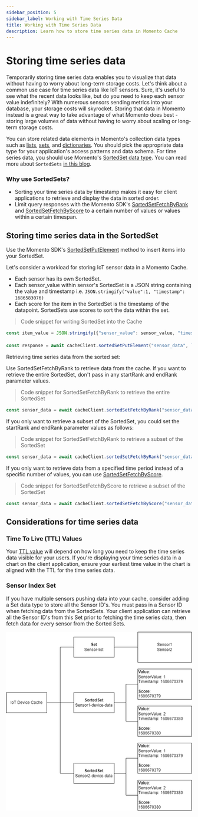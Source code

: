 ```yaml
---
sidebar_position: 5
sidebar_label: Working with Time Series Data
title: Working with Time Series Data
description: Learn how to store time series data in Momento Cache
---
```


# Storing time series data

Temporarily storing time series data enables you to visualize that data without having to worry about long-term storage costs. Let's think about a common use case for time series data like IoT sensors. Sure, it's useful to see what the recent data looks like, but do you need to keep each sensor value indefinitely? With numerous sensors sending metrics into your database, your storage costs will skyrocket. Storing that data in Momento instead is a great way to take advantage of what Momento does best - storing large volumes of data without having to worry about scaling or long-term storage costs.

You can store related data elements in Momento's collection data types such as [lists](./../api-reference/list-collections.md), [sets](./../api-reference/set-collections.md), and [dictionaries](./../api-reference/dictionary-collections.md). You should pick the appropriate data type for your application's access patterns and data schema. For time series data, you should use Momento's [SortedSet data type](./../api-reference/sorted-set-collections.md). You can read more about `SortedSets` [in this blog](https://www.gomomento.com/blog/were-back-with-another-collection-data-type-sorted-sets).

### Why use SortedSets?

- Sorting your time series data by timestamp makes it easy for client applications to retrieve and display the data in sorted order.
- Limit query responses with the Momento SDK's [SortedSetFetchByRank](./../api-reference/sorted-set-collections.md#sortedsetfetchbyrank) and [SortedSetFetchByScore](./../api-reference/sorted-set-collections.md#sortedsetfetchbyscore) to a certain number of values or values within a certain timespan.

## Storing time series data in the SortedSet
Use the Momento SDK's [SortedSetPutElement](./../api-reference/sorted-set-collections.md#sortedsetputelement) method to insert items into your SortedSet.

Let's consider a workload for storing IoT sensor data in a Momento Cache.

- Each sensor has its own SortedSet.
- Each sensor_value within sensor's SortedSet is a JSON string containing the value and timestamp
i.e. `JSON.stringify("value":1, "timestamp": 1686583076)`
- Each score for the item in the SortedSet is the timestamp of the datapoint. SortedSets use scores to sort the data within the set.

>Code snippet for writing SortedSet into the Cache

```javascript
const item_value = JSON.stringify({"sensor_value": sensor_value, "timestamp": timestamp})

const response = await cacheClient.sortedSetPutElement("sensor_data", `${sensor_id}-sensor-data`, item_value, timestamp)
```

Retrieving time series data from the sorted set:

Use SortedSetFetchByRank to retrieve data from the cache. If you want to retrieve the entire SortedSet, don't pass in any startRank and endRank parameter values.

>Code snippet for SortedSetFetchByRank to retrieve the entire SortedSet

```javascript
const sensor_data = await cacheClient.sortedSetFetchByRank("sensor_data", `${sensor_id}-sensor-data`)
```

If you only want to retrieve a subset of the SortedSet, you could set the startRank and endRank parameter values as follows:

>Code snippet for SortedSetFetchByRank to retrieve a subset of the SortedSet

```javascript
const sensor_data = await cacheClient.sortedSetFetchByRank("sensor_data", `${sensor_id}-sensor-data`, 0, 10)
```

If you only want to retrieve data from a specified time period instead of a specific number of values, you can use [SortedSetFetchByScore](./../api-reference/sorted-set-collections.md#sortedsetfetchbyscore). 

>Code snippet for SortedSetFetchByScore to retrieve a subset of the SortedSet

```javascript
const sensor_data = await cacheClient.sortedSetFetchByScore("sensor_data", `${sensor_id}-sensor-data`, 1686511076, 1686597476)
```

## Considerations for time series data

### Time To Live (TTL) Values

Your [TTL value](./../../learn/how-it-works/expire-data-with-ttl) will depend on how long you need to keep the time series data visible for your users. If you're displaying your time series data in a chart on the client application, ensure your earliest time value in the chart is aligned with the TTL for the time series data.

### Sensor Index Set

If you have multiple sensors pushing data into your cache, consider adding a Set data type to store all the Sensor ID's. You must pass in a Sensor ID when fetching data from the SortedSets. Your client application can retrieve all the Sensor ID's from this Set prior to fetching the time series data, then fetch data for every sensor from the Sorted Sets.

![Set example](./images/time-series-example.png)
